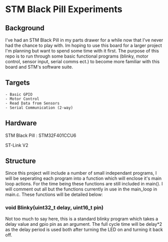 # STM Black Pill Experiments

## Background

I've had an STM Black Pill in my parts drawer for a while now that I've never had the chance to play with. Im hoping to use this board for a larger project I'm planning but want to spend some time with it first. The purpose of this repo is to run through some basic functional programs (blinky, motor control, sensor input, serial comms ect.) to become more familiar with this board and STM's software suite.

## Targets

    - Basic GPIO 
    - Motor Control
    - Read Data from Sensors
    - Serial Communication (2-way)

## Hardware

STM Black Pill : STM32F401CCU6

ST-Link V2

## Structure

Since this project will include a number of small independant programs, I will be seperating each program into a function which will enclose it's main loop actions. For the time being these functions are still included in main(). I will comment out all but the functions currently in use in the main_loop in main.c. These functions will be detailed below:

### void Blinky(uint32_t delay, uint16_t pin)

Not too much to say here, this is a standard blinky program which takes a delay value and gpio pin as an argument. The full cycle time will be delay*2 as the delay period is used both after turning the LED on and turning it back off.




